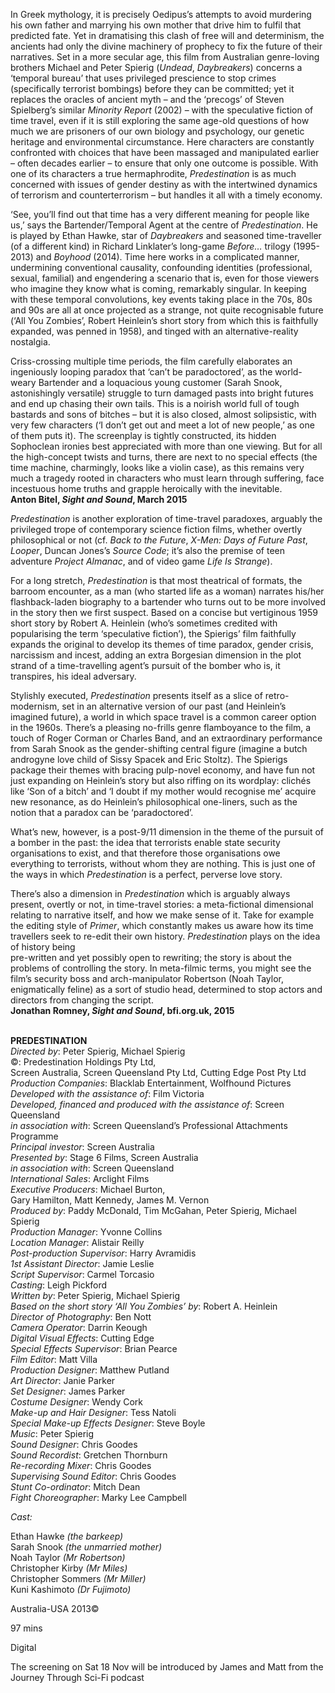 
In Greek mythology, it is precisely Oedipus’s attempts to avoid murdering his own father and marrying his own mother that drive him to fulfil that predicted fate. Yet in dramatising this clash of free will and determinism, the ancients had only the divine machinery of prophecy to fix the future of their narratives. Set in a more secular age, this film from Australian genre-loving brothers Michael and Peter Spierig (_Undead_, _Daybreakers_) concerns a ‘temporal bureau’ that uses privileged prescience to stop crimes (specifically terrorist bombings) before they can be committed; yet it replaces the oracles of ancient myth – and the ‘precogs’ of Steven Spielberg’s similar _Minority Report_ (2002) – with the speculative fiction of time travel, even if it is still exploring the same age-old questions of how much we are prisoners of our own biology and psychology, our genetic heritage and environmental circumstance. Here characters are constantly confronted with choices that have been massaged and manipulated earlier – often decades earlier – to ensure that only one outcome is possible. With one of its characters a true hermaphrodite, _Predestination_ is as much concerned with issues of gender destiny as with the intertwined dynamics of terrorism and counterterrorism – but handles it all with a timely economy.

‘See, you’ll find out that time has a very different meaning for people like us,’ says the Bartender/Temporal Agent at the centre of _Predestination_. He is played by Ethan Hawke, star of _Daybreakers_ and seasoned time-traveller (of a different kind) in Richard Linklater’s long-game _Before…_ trilogy (1995-2013) and _Boyhood_ (2014). Time here works in a complicated manner, undermining conventional causality, confounding identities (professional, sexual, familial) and engendering a scenario that is, even for those viewers who imagine they know what is coming, remarkably singular. In keeping with these temporal convolutions, key events taking place in the 70s, 80s and 90s are all at once projected as a strange, not quite recognisable future (‘All You Zombies’, Robert Heinlein’s short story from which this is faithfully expanded, was penned in 1958), and tinged with an alternative-reality nostalgia.

Criss-crossing multiple time periods, the film carefully elaborates an ingeniously looping paradox that ‘can’t be paradoctored’, as the world-weary Bartender and a loquacious young customer (Sarah Snook, astonishingly versatile) struggle to turn damaged pasts into bright futures and end up chasing their own tails. This is a noirish world full of tough bastards and sons of bitches – but it is also closed, almost solipsistic, with very few characters (‘I don’t get out and meet a lot of new people,’ as one of them puts it). The screenplay is tightly constructed, its hidden Sophoclean ironies best appreciated with more than one viewing. But for all the high-concept twists and turns, there are next to no special effects (the time machine, charmingly, looks like a violin case), as this remains very much a tragedy rooted in characters who must learn through suffering, face incestuous home truths and grapple heroically with the inevitable.  
**Anton Bitel, _Sight and Sound_, March 2015**

_Predestination_ is another exploration of time-travel paradoxes, arguably the privileged trope of contemporary science fiction films, whether overtly philosophical or not (cf. _Back to the Future_, _X-Men: Days of Future Past_, _Looper_, Duncan Jones’s _Source_ _Code_; it’s also the premise of teen adventure _Project_ _Almanac_, and of video game _Life_ _Is_ _Strange_).

For a long stretch, _Predestination_ is that most theatrical of formats, the barroom encounter, as a man (who started life as a woman) narrates his/her flashback-laden biography to a bartender who turns out to be more involved in the story then we first suspect. Based on a concise but vertiginous 1959 short story by Robert A. Heinlein (who’s sometimes credited with popularising the term ‘speculative fiction’), the Spierigs’ film faithfully expands the original to develop its themes of time paradox, gender crisis, narcissism and incest, adding an extra Borgesian dimension in the plot strand of a time-travelling agent’s pursuit of the bomber who is, it transpires, his ideal adversary.

Stylishly executed, _Predestination_ presents itself as a slice of retro-modernism, set in an alternative version of our past (and Heinlein’s imagined future), a world in which space travel is a common career option in the 1960s. There’s a pleasing no-frills genre flamboyance to the film, a touch of Roger Corman or Charles Band, and an extraordinary performance from Sarah Snook as the gender-shifting central figure (imagine a butch androgyne love child of Sissy Spacek and Eric Stoltz). The Spierigs package their themes with bracing pulp-novel economy, and have fun not just expanding on Heinlein’s story but also riffing on its wordplay: clichés like ‘Son of a bitch’ and ‘I doubt if my mother would recognise me’ acquire new resonance, as do Heinlein’s philosophical one-liners, such as the notion that a paradox can be ‘paradoctored’.

What’s new, however, is a post-9/11 dimension in the theme of the pursuit of a bomber in the past: the idea that terrorists enable state security organisations to exist, and that therefore those organisations owe everything to terrorists, without whom they are nothing. This is just one of the ways in which _Predestination_ is a perfect, perverse love story.

There’s also a dimension in _Predestination_ which is arguably always present, overtly or not, in time-travel stories: a meta-fictional dimensional relating to narrative itself, and how we make sense of it. Take for example the editing style of _Primer_, which constantly makes us aware how its time travellers seek to  re-edit their own history. _Predestination_ plays on the idea of history being  
pre-written and yet possibly open to rewriting; the story is about the problems of controlling the story. In meta-filmic terms, you might see the film’s security boss and arch-manipulator Robertson (Noah Taylor, enigmatically feline) as a sort of studio head, determined to stop actors and directors from changing the script.  
**Jonathan Romney, _Sight and Sound_, bfi.org.uk, 2015**
<br><br>

**PREDESTINATION**  
_Directed by_: Peter Spierig, Michael Spierig  
©: Predestination Holdings Pty Ltd,  
Screen Australia, Screen Queensland Pty Ltd, Cutting Edge Post Pty Ltd  
_Production Companies_: Blacklab Entertainment, Wolfhound Pictures  
_Developed with the assistance of_: Film Victoria  
_Developed, financed and produced with the assistance of_: Screen Queensland  
_in association with_: Screen Queensland’s Professional Attachments Programme  
_Principal investor_: Screen Australia  
_Presented by_: Stage 6 Films, Screen Australia  
_in association with_: Screen Queensland  
_International Sales_: Arclight Films  
_Executive Producers_: Michael Burton,  
Gary Hamilton, Matt Kennedy, James M. Vernon  
_Produced by_: Paddy McDonald, Tim McGahan, Peter Spierig, Michael Spierig  
_Production Manager_: Yvonne Collins  
_Location Manager_: Alistair Reilly  
_Post-production Supervisor_: Harry Avramidis  
_1st Assistant Director_: Jamie Leslie  
_Script Supervisor_: Carmel Torcasio  
_Casting_: Leigh Pickford  
_Written by_: Peter Spierig, Michael Spierig  
_Based on the short story ‘All You Zombies’ by_: Robert A. Heinlein  
_Director of Photography_: Ben Nott  
_Camera Operator_: Darrin Keough  
_Digital Visual Effects_: Cutting Edge  
_Special Effects Supervisor_: Brian Pearce  
_Film Editor_: Matt Villa  
_Production Designer_: Matthew Putland  
_Art Director_: Janie Parker  
_Set Designer_: James Parker  
_Costume Designer_: Wendy Cork  
_Make-up and Hair Designer_: Tess Natoli  
_Special Make-up Effects Designer_: Steve Boyle  
_Music_: Peter Spierig  
_Sound Designer_: Chris Goodes  
_Sound Recordist_: Gretchen Thornburn  
_Re-recording Mixer_: Chris Goodes  
_Supervising Sound Editor_: Chris Goodes  
_Stunt Co-ordinator_: Mitch Dean  
_Fight Choreographer_: Marky Lee Campbell

_Cast:_

Ethan Hawke _(the barkeep)_  
Sarah Snook _(the unmarried mother)_  
Noah Taylor _(Mr Robertson)_  
Christopher Kirby _(Mr Miles)_  
Christopher Sommers _(Mr Miller)_  
Kuni Kashimoto _(Dr Fujimoto)_

Australia-USA 2013©

97 mins

Digital

The screening on Sat 18 Nov will be introduced by James and Matt from the Journey Through Sci-Fi podcast
<!--stackedit_data:
eyJoaXN0b3J5IjpbMTk2MTU5MTYzMV19
-->